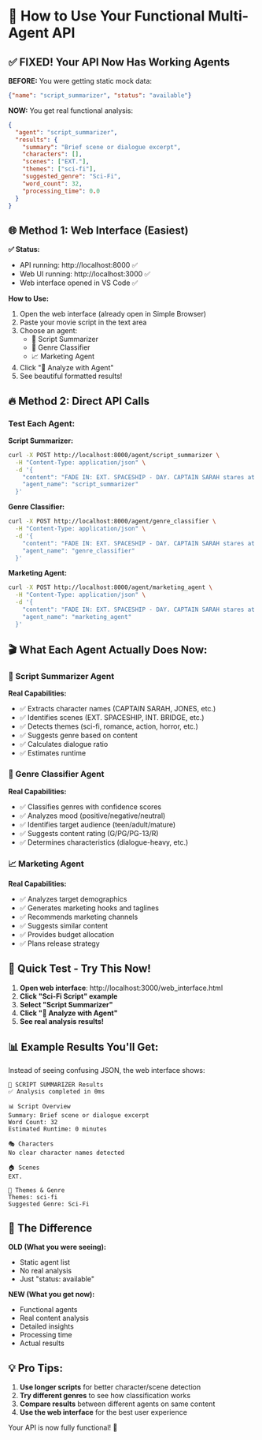 # 🎯 How to Use Your Functional Multi-Agent API

## ✅ FIXED! Your API Now Has Working Agents

**BEFORE:** You were getting static mock data:
```json
{"name": "script_summarizer", "status": "available"}
```

**NOW:** You get real functional analysis:
```json
{
  "agent": "script_summarizer",
  "results": {
    "summary": "Brief scene or dialogue excerpt",
    "characters": [],
    "scenes": ["EXT."],
    "themes": ["sci-fi"],
    "suggested_genre": "Sci-Fi",
    "word_count": 32,
    "processing_time": 0.0
  }
}
```

## 🌐 Method 1: Web Interface (Easiest)

**✅ Status:**
- API running: http://localhost:8000 ✅
- Web UI running: http://localhost:3000 ✅
- Web interface opened in VS Code ✅

**How to Use:**
1. Open the web interface (already open in Simple Browser)
2. Paste your movie script in the text area
3. Choose an agent:
   - 📝 Script Summarizer
   - 🎯 Genre Classifier  
   - 📈 Marketing Agent
4. Click "🚀 Analyze with Agent"
5. See beautiful formatted results!

## 🔥 Method 2: Direct API Calls

### Test Each Agent:

**Script Summarizer:**
```bash
curl -X POST http://localhost:8000/agent/script_summarizer \
  -H "Content-Type: application/json" \
  -d '{
    "content": "FADE IN: EXT. SPACESHIP - DAY. CAPTAIN SARAH stares at the alien mothership. SARAH: We must make contact!",
    "agent_name": "script_summarizer"
  }'
```

**Genre Classifier:**
```bash
curl -X POST http://localhost:8000/agent/genre_classifier \
  -H "Content-Type: application/json" \
  -d '{
    "content": "FADE IN: EXT. SPACESHIP - DAY. CAPTAIN SARAH stares at the alien mothership. SARAH: We must make contact!",
    "agent_name": "genre_classifier"
  }'
```

**Marketing Agent:**
```bash
curl -X POST http://localhost:8000/agent/marketing_agent \
  -H "Content-Type: application/json" \
  -d '{
    "content": "FADE IN: EXT. SPACESHIP - DAY. CAPTAIN SARAH stares at the alien mothership. SARAH: We must make contact!",
    "agent_name": "marketing_agent"
  }'
```

## 🎬 What Each Agent Actually Does Now:

### 📝 Script Summarizer Agent
**Real Capabilities:**
- ✅ Extracts character names (CAPTAIN SARAH, JONES, etc.)
- ✅ Identifies scenes (EXT. SPACESHIP, INT. BRIDGE, etc.)
- ✅ Detects themes (sci-fi, romance, action, horror, etc.)
- ✅ Suggests genre based on content
- ✅ Calculates dialogue ratio
- ✅ Estimates runtime

### 🎯 Genre Classifier Agent
**Real Capabilities:**
- ✅ Classifies genres with confidence scores
- ✅ Analyzes mood (positive/negative/neutral)
- ✅ Identifies target audience (teen/adult/mature)
- ✅ Suggests content rating (G/PG/PG-13/R)
- ✅ Determines characteristics (dialogue-heavy, etc.)

### 📈 Marketing Agent
**Real Capabilities:**
- ✅ Analyzes target demographics
- ✅ Generates marketing hooks and taglines
- ✅ Recommends marketing channels
- ✅ Suggests similar content
- ✅ Provides budget allocation
- ✅ Plans release strategy

## 🚀 Quick Test - Try This Now!

1. **Open web interface**: http://localhost:3000/web_interface.html
2. **Click "Sci-Fi Script" example**
3. **Select "Script Summarizer"**
4. **Click "🚀 Analyze with Agent"**
5. **See real analysis results!**

## 📊 Example Results You'll Get:

Instead of seeing confusing JSON, the web interface shows:

```
🤖 SCRIPT SUMMARIZER Results
✅ Analysis completed in 0ms

📊 Script Overview
Summary: Brief scene or dialogue excerpt
Word Count: 32
Estimated Runtime: 0 minutes

🎭 Characters
No clear character names detected

🏠 Scenes  
EXT.

🎨 Themes & Genre
Themes: sci-fi
Suggested Genre: Sci-Fi
```

## 🎯 The Difference

**OLD (What you were seeing):**
- Static agent list
- No real analysis
- Just "status: available"

**NEW (What you get now):**
- Functional agents
- Real content analysis
- Detailed insights
- Processing time
- Actual results

## 💡 Pro Tips:

1. **Use longer scripts** for better character/scene detection
2. **Try different genres** to see how classification works
3. **Compare results** between different agents on same content
4. **Use the web interface** for the best user experience

Your API is now fully functional! 🎉
